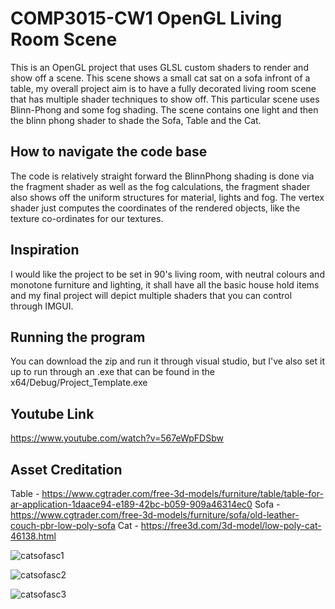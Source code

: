 # COMP3015-CW1 OpenGL Living Room Scene 
This is an OpenGL project that uses GLSL custom shaders to render and show off a scene. This scene shows a small cat sat on a sofa infront of a table, my overall project aim is to have a fully decorated living room scene that has multiple shader techniques to show off.
This particular scene uses Blinn-Phong and some fog shading. The scene contains one light and then the blinn phong shader to shade the Sofa, Table and the Cat.

## How to navigate the code base

The code is relatively straight forward the BlinnPhong shading is done via the fragment shader as well as the fog calculations, the fragment shader also shows off the uniform structures for material, lights and fog. The vertex shader just computes the coordinates of the rendered objects, like the texture co-ordinates for our textures.

## Inspiration
I would like the project to be set in 90's living room, with neutral colours and monotone furniture and lighting, it shall have all the basic house hold items and my final project will depict multiple shaders that you can control through IMGUI.

## Running the program
You can download the zip and run it through visual studio, but I've also set it up to run through an .exe that can be found in the x64/Debug/Project_Template.exe

## Youtube Link 
https://www.youtube.com/watch?v=567eWpFDSbw

## Asset Creditation 
Table - https://www.cgtrader.com/free-3d-models/furniture/table/table-for-ar-application-1daace94-e189-42bc-b059-909a46314ec0
Sofa - https://www.cgtrader.com/free-3d-models/furniture/sofa/old-leather-couch-pbr-low-poly-sofa
Cat - https://free3d.com/3d-model/low-poly-cat-46138.html


![catsofasc1](https://user-images.githubusercontent.com/57358973/161385470-c29471e0-951e-45a8-a984-e75c441c8fc9.png)

![catsofasc2](https://user-images.githubusercontent.com/57358973/161385486-4039be03-7c52-4172-a348-caacb5d6fc84.png)

![catsofasc3](https://user-images.githubusercontent.com/57358973/161385505-a99f04d1-f5ed-4d1d-967f-37cfd34eab6f.png)


